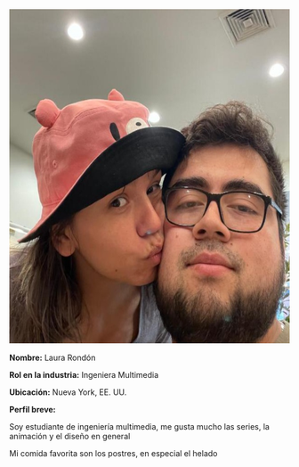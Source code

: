 

<img src="Laura.jpeg" alt="foto de Laura Rondon" width="800" height="600">

**Nombre:** Laura Rondón  

**Rol en la industria:** Ingeniera Multimedia  

**Ubicación:** Nueva York, EE. UU.  

**Perfil breve:**  

Soy estudiante de ingeniería multimedia, me gusta mucho las series, la animación y el diseño en general


Mi comida favorita son los postres, en especial el helado

